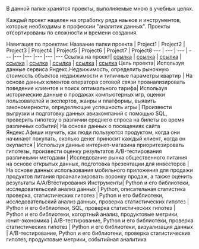 В данной папке хранятся проекты, выполняемые мною в учебных целях. 

Каждый проект нацелен на отработку ряда наыков и инструментов, которые необходимы в профессии "аналитик данных". Проекты отсортированы по сложности и времени создания. 

Навигация по проектам:
Название папки проекта | Project1 | Project2 | Project3 | Project4 | Project5 | Project6 | Project7 | Project8 
--- | --- | --- | --- |--- |--- |--- |--- |--- 
Ссылка на проект| [ссылка](https://github.com/LizaPuteshestvenniza/Analytical-projects/blob/main/Project1/project.ipynb) |  [ссылка](https://github.com/LizaPuteshestvenniza/Analytical-projects/blob/main/Project2/project.ipynb) |  [ссылка](https://github.com/LizaPuteshestvenniza/Analytical-projects/blob/main/Project3/project.ipynb) |  [ссылка](https://github.com/LizaPuteshestvenniza/Analytical-projects/blob/main/Project4/project.ipynb) |  [ссылка](https://github.com/LizaPuteshestvenniza/Analytical-projects/blob/main/Project5/project.ipynb) | [ссылка](https://github.com/LizaPuteshestvenniza/Analytical-projects/blob/main/Project6/project.ipynb) |  [ссылка](https://github.com/LizaPuteshestvenniza/Analytical-projects/blob/main/Project7/project.ipynb) | [ссылка](https://github.com/LizaPuteshestvenniza/Analytical-projects/blob/main/Project8/project.ipynb)
Цель проекта| Используя данные сервиса Яндекс.Недвижимость, определить рыночную стоимость объектов недвижимости и типичные параметры квартир | На основе данных клиентов оператора сотовой связи проанализировать поведение клиентов и поиск оптимального тарифа| Используя исторические данные о продажах компьютерных игр, оценки пользователей и экспертов, жанры и платформы, выявить закономерности, определяющие успешность игры | Произвести выгрузки и подготовку данных авиакомпаний с помощью SQL, проверить гипотезу о различии среднего спроса на билеты во время различных событий| На основе данных о посещениях сайта Яндекс.Афиши изучить, как люди пользуются продуктом, когда они начинают покупать, сколько денег приносит каждый клиент, когда он окупается | Используя данные интернет-магазина приоритезировать
гипотезы, произвести оценку результатов A/B-тестирования различными методами | Исследование рынка общественного питания на основе открытых данных, подготовка презентации для инвесторов | На основе данных использования мобильного приложения для продажи продуктов питания проанализировать воронку продаж, а также оценить результаты A/A/Bтестирования
Инструменты| Python и его библиотеки, исследовательский анализ данных | Python, описательная статистика проверка, статистических гипотез | Python и его библиотеки, исследовательский анализ данных, проверка статистических гипотез | Python и его библиотеки, SQL, проверка статистических гипотез | Python и его библиотеки, когортный анализ, продуктовые метрики, юнит-экономика | A/B-тестирование, Python и его библиотеки, проверка статистических гипотез | Python и его библиотеки, визуализация данных | A/B-тестирование, Python и его библиотеки, проверка статистических гипотез, продуктовые метрики, событийная аналитика
